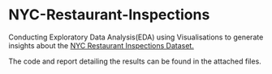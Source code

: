 # NYC-Restaurant-Inspections

Conducting Exploratory Data Analysis(EDA) using Visualisations to generate insights about the [NYC Restaurant Inspections Dataset.](https://www.kaggle.com/datasets/new-york-city/nyc-inspections)

The code and report detailing the results can be found in the attached files.

